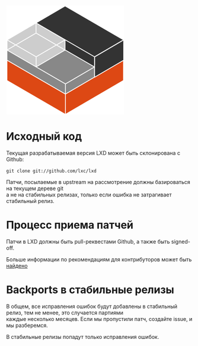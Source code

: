 ![Logo](/static/img/containers.png)

# Исходный код

Текущая разрабатываемая версия LXD может быть склонирована с Github:

    git clone git://github.com/lxc/lxd

Патчи, посылаемые в upstream на рассмотрение должны базироваться на текущем дереве git  
а не на стабильных релизах, только если ошибка не затрагивает стабильный релиз.

# Процесс приема патчей

Патчи в LXD должны быть pull-реквестами Github, а также быть signed-off.

Больше информации по рекомендациям для контрибуторов может быть [найдено](https://github.com/lxc/lxd/blob/master/CONTRIBUTING.md)

# Backports в стабильные релизы

В общем, все исправления ошибок будут добавлены в стабильный релиз, тем не менее, это случается партиями  
каждые несколько месяцев. Если мы пропустили патч, создайте issue, и мы разберемся.

В стабильные релизы попадут только исправления ошибок.
